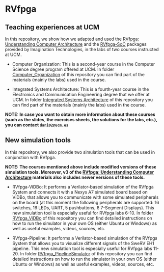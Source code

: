 # RVfpga

## Teaching experiences at UCM
In this repository, we show how we adapted and used the [RVfpga: Understanding Computer Architecture](https://university.imgtec.com/rvfpga-el2-v3-0-english-downloads-page/) and the [RVfpga-SoC](https://university.imgtec.com/rvfpgasoc-download-page-en/) packages provided by Imagination Technologies, in the labs of two courses instructed at UCM.

+ Computer Organization: This is a second-year course in the Computer Science degree program offered at UCM. In folder [Computer_Organization](https://github.com/artecs-group/RVfpga-sim-addons/tree/main/Computer_Organization) of this repository you can find part of the materials (mainly the labs) used in the course. 

+ Integrated Systems Architecture: This is a fourth-year course in the Electronics and Communication Engineering degree that we offer at UCM. In folder [Integrated Systems Architecture](https://github.com/artecs-group/RVfpga-sim-addons/tree/main/Integrated_Systems_Architecture) of this repository you can find part of the materials (mainly the labs) used in the course.

**NOTE: In case you want to obtain more information about these courses (such as the slides, the exercises sheets, the solutions for the labs, etc.), you can contact ```dani02@ucm.es```**

## New simulation tools
In this repository, we also provide two simulation tools that can be used in conjunction with RVfpga.

**NOTE: The courses mentioned above include modified versions of these simulation tools. Moreover, v3 of the [RVfpga: Understanding Computer Architecture](https://university.imgtec.com/rvfpga-el2-v3-0-english-downloads-page/) materials also includes newer versions of these tools.**

+ RVfpga-ViDBo: It performs a Verilator-based simulation of the RVfpga System and connects it with a Nexys A7 simulated board based on ViDBo, that allows you to communicate with some simulated peripherals on the board (at this moment the following peripherals are supported: 16 switches, 16 LEDs, UART, 5 pushbuttons, 8 7-Segment Displays). This new simulation tool is especially useful for RVfpga labs 6-10. In folder [RVfpga_ViDBo](https://github.com/artecs-group/RVfpga-sim-addons/tree/main/RVfpga_ViDBo) of this repository you can find detailed instructions on how to run the simulator in your own OS (either Ubuntu or Windows) as well as useful examples, videos, sources, etc.

<!-- 
<p align="center">
  <img src="RVfpga_ViDBo.png" width=60% height=60%>
</p>
-->

+ RVfpga-Pipeline: It performs a Verilator-based simulation of the RVfpga System that allows you to visualize different signals of the SweRV EH1 pipeline. This new simulation tool is especially useful for RVfpga labs 11-20. In folder [RVfpga_PipelineSimulator](https://github.com/artecs-group/RVfpga-sim-addons/tree/main/RVfpga_PipelineSimulator) of this repository you can find detailed instructions on how to run the simulator in your own OS (either Ubuntu or Windows) as well as useful examples, videos, sources, etc.

<!-- 
<p align="center">
  <img src="RVfpga_PipelineSimulator.png" width=90% height=90%>
</p>
-->
